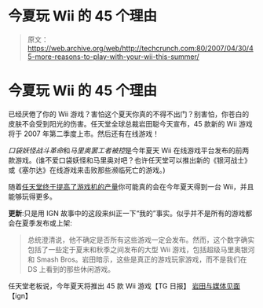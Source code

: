 # 今夏玩 Wii 的 45 个理由

> 原文：<https://web.archive.org/web/http://techcrunch.com:80/2007/04/30/45-more-reasons-to-play-with-your-wii-this-summer/>

# 今夏玩 Wii 的 45 个理由

已经厌倦了你的 Wii 游戏？害怕这个夏天你真的不得不出门？别害怕，你苍白的皮肤不会受到阳光的伤害。任天堂全球总裁岩田聪今天宣布，45 款新的 Wii 游戏将于 2007 年第二季度上市。然后还有在线游戏！

*口袋妖怪战斗革命*和*马里奥罢工者被控*是今年夏天 Wii 在线游戏平台发布的前两款游戏。(谁不爱口袋妖怪和马里奥对吧？也许任天堂可以推出新的《银河战士》或《塞尔达》在线游戏来击败那些濒临死亡的游戏。)

随着[任天堂终于提高了游戏机的产量](https://web.archive.org/web/20210421174821/http://crunchgear.com/2007/04/27/nintendo-will-finally-increase-wii-production-to-meet-demand/)你可能真的会在今年夏天得到一台 Wii，并且能够玩得更多。

**更新**:只是用 IGN 故事中的这段来纠正一下“我的”事实。似乎并不是所有的游戏都会在夏季发布或上架:

> 总统澄清说，他不确定是否所有这些游戏一定会发布。然而，这个数字确实包括了一些定于夏末和秋季之间发布的大型 Wii 游戏，包括超级马里奥银河和 Smash Bros。岩田暗示，这些是真正的游戏玩家游戏，而不是我们在 DS 上看到的那些休闲游戏。

任天堂老板说，今年夏天将推出 45 款 Wii 游戏【TG 日报】
[岩田与媒体见面](https://web.archive.org/web/20210421174821/http://wii.ign.com/articles/784/784065p1.html)【ign】